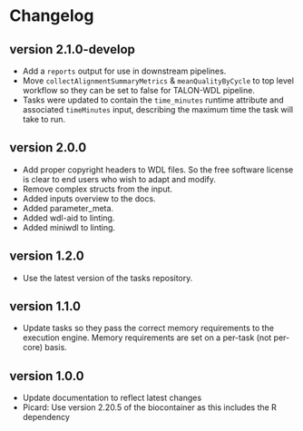 Changelog
==========

<!--

Newest changes should be on top.

This document is user facing. Please word the changes in such a way
that users understand how the changes affect the new version.
-->

version 2.1.0-develop
---------------------------
+ Add a `reports` output for use in downstream pipelines.
+ Move `collectAlignmentSummaryMetrics` & `meanQualityByCycle` to top level
  workflow so they can be set to false for TALON-WDL pipeline.
+ Tasks were updated to contain the `time_minutes` runtime attribute and
  associated `timeMinutes` input, describing the maximum time the task will
  take to run.

version 2.0.0
---------------------------
+ Add proper copyright headers to WDL files. So the free software license
  is clear to end users who wish to adapt and modify.
+ Remove complex structs from the input.
+ Added inputs overview to the docs.
+ Added parameter_meta.
+ Added wdl-aid to linting.
+ Added miniwdl to linting.

version 1.2.0
---------------------------
+ Use the latest version of the tasks repository.

version 1.1.0
---------------------------
+ Update tasks so they pass the correct memory requirements to the 
  execution engine. Memory requirements are set on a per-task (not
  per-core) basis.


version 1.0.0
---------------------------
+ Update documentation to reflect latest changes
+ Picard: Use version 2.20.5 of the biocontainer as this includes the R dependency
